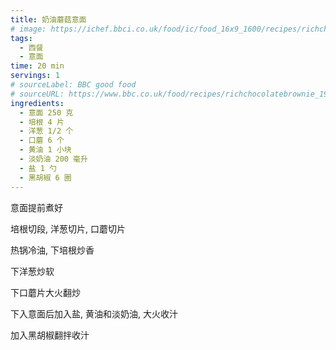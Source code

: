```yaml
---
title: 奶油蘑菇意面
# image: https://ichef.bbci.co.uk/food/ic/food_16x9_1600/recipes/richchocolatebrownie_1933_16x9.jpg
tags:
  - 西餐
  - 意面
time: 20 min
servings: 1
# sourceLabel: BBC good food
# sourceURL: https://www.bbc.co.uk/food/recipes/richchocolatebrownie_1933/
ingredients:
  - 意面 250 克
  - 培根 4 片
  - 洋葱 1/2 个
  - 口蘑 6 个
  - 黄油 1 小块
  - 淡奶油 200 毫升
  - 盐 1 勺
  - 黑胡椒 6 圈
---
```


意面提前煮好

培根切段, 洋葱切片, 口蘑切片

热锅冷油, 下培根炒香

下洋葱炒软

下口蘑片大火翻炒

下入意面后加入盐, 黄油和淡奶油, 大火收汁

加入黑胡椒翻拌收汁